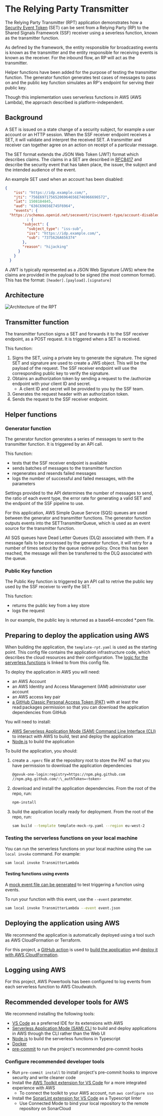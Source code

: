 # The Relying Party Transmitter

The Relying Party Transmitter (RPT) application demonstrates how a [Security Event Token](https://datatracker.ietf.org/doc/html/rfc8417) (SET) can be sent from a Relying Party (RP) to the Shared Signals Framework (SSF) receiver using a severless function, known as the transmitter function.

As defined by the framework, the entity responsible for broadcasting events is known as the transmitter and the entity responsible for receiving events is known as the receiver. For the inbound flow, an RP will act as the transmitter.

Helper functions have been added for the purpose of testing the transmitter function. The generator function generates test cases of messages to pass on and the public key function simulates an RP's endpoint for serving their public key.

Though this implementation uses serverless functions in AWS (AWS Lambda), the approach described is platform-independent.

## Background

A SET is issued on a state change of a security subject, for example a user account or an HTTP session. When the SSF receiver endpoint receives a SET, it will validate and interpret the received SET. A transmitter and receiver can together agree on an action on receipt of a particular message.

The SET format extends the JSON Web Token (JWT) format which describes claims. The claims in a SET are described in [RFC8417](https://datatracker.ietf.org/doc/html/rfc8417) and describe the security event that has taken place, the issuer, the subject and the intended audience of the event.

An example SET used when an account has been disabled:

```json
{
    "iss": "https://idp.example.com/",
    "jti": "756E69717565206964656E746966696572",
    "iat": 1508184845,
    "aud": "636C69656E745F6964",
    "events": {
  "https://schemas.openid.net/secevent/risc/event-type/account-disabled"
          : {
        "subject": {
          "subject_type": "iss-sub",
          "iss": "https://idp.example.com/",
          "sub": "7375626A656374"
        },
        "reason": "hijacking"
      }
    }
  }
```

A JWT is typically represented as a JSON Web Signature (JWS) where the claims are provided in the payload to be signed (the most common format). This has the format: `[header].[payload].[signature]`

## Architecture

![Architecture of the RPT](/READMEresources/MainArchitecture.png)

## Transmitter function

The transmitter function signs a SET and forwards it to the SSF receiver endpoint, as a POST request. It is triggered when a SET is received.

This function:

1. Signs the SET, using a private key to generate the signature. The signed SET and signature are used to create a JWS object. This will be the payload of the request. The SSF receiver endpoint will use the corresponding public key to verify the signature.
2. Obtains an authorization token by sending a request to the /authorize endpoint with your client ID and secret.
   - A client ID and secret will be provided to you by the SSF team.
3. Generates the request header with an authorization token.
4. Sends the request to the SSF receiver endpoint.

## Helper functions

### Generator function

The generator function generates a series of messages to sent to the transmitter function. It is triggered by an API call.

This function:

- tests that the SSF receiver endpoint is available
- sends batches of messages to the transmitter function
- regenerates and resends failed messages
- logs the number of successful and failed messages, with the parameters

Settings provided to the API determines the number of messages to send, the ratio of each event type, the error rate for generating a valid SET and the endpoint of the SSF pipeline to use.

For this application, AWS Simple Queue Servce (SQS) queues are used between the generator and transmitter functions. The generator function outputs events into the SETTransmitterQueue, which is used as an event source for the transmitter function.

All SQS queues have Dead Letter Queues (DLQ) associated with them. If a message fails to be processed by the generator function, it will retry for a number of times setout by the queue redrive policy. Once this has been reached, the message will then be transferred to the DLQ associated with the queue.

### Public Key function

The Public Key function is triggered by an API call to retrive the public key used by the SSF receiver to verify the SET.

This function:

- returns the public key from a key store
- logs the request

In our example, the public key is returned as a base64-encoded *.pem file.

## Preparing to deploy the application using AWS

When building the application, the `template-rpt.yaml` is used as the starting point. This config file contains the application infrastructure code, which describes the cloud resources and their configuration. The [logic for the serverless functions](/src/lambdas/) is linked to from this config file.

To deploy the application in AWS you will need:

- an AWS Account
- an AWS Identity and Access Management (IAM) administrator user account
- an AWS access key pair
- [a GitHub Classic Personal Access Token (PAT)](https://docs.github.com/en/authentication/keeping-your-account-and-data-secure/managing-your-personal-access-tokens) with at least the read:packages permission so that you can download the application dependencies from GitHub

You will need to install:

- [AWS Serverless Application Mode (SAM) Command Line Interface (CLI)](https://docs.aws.amazon.com/serverless-application-model/latest/developerguide/serverless-sam-cli-install.html) to interact with AWS to build, test and deploy the application 
- [Node.js](https://nodejs.org/en/download/current) to build the application

To build the application, you should:

1. create a `.npmrc` file at the repository root to store the PAT so that you have permission to download the application dependencies

   ```bash
   @govuk-one-login:registry=https://npm.pkg.github.com
   //npm.pkg.github.com/:\_authToken=<token>
   ```

2. download and install the application dependencies. From the root of the repo, run:

   ```bash
   npm-install
   ```

3. build the application locally ready for deployment. From the root of the repo, run:

   ```bash
   sam build --template template-mock-rp.yaml --region eu-west-2
   ```

### Testing the serverless functions on your local machine

You can run the serverless functions on your local machine using the `sam local invoke` command. For example:

```bash
sam local invoke TransmitterLambda
```

#### Testing functions using events

A [mock event file can be generated](https://docs.aws.amazon.com/serverless-application-model/latest/developerguide/sam-cli-command-reference-sam-local-generate-event.html) to test triggering a function using events.

To run your function with this event, use the `--event` parameter.

 ```bash
 sam local invoke TransmitterLambda --event event.json
 ```

## Deploying the application using AWS

We recommend the application is automatically deployed using a tool such as AWS CloudFormation or Terraform.

For this project, a [GitHub action](.github/workflows/deploy-branch.yaml) is used to [build the application](.github/workflows/build.yaml) and [deploy it with AWS CloudFormation](.github/workflows/deploy-to-aws.yaml).

## Logging using AWS

For this project, AWS Powertools has been configured to log events from each serverless function to AWS Cloudwatch.

## Recommended developer tools for AWS

We recommend installing the following tools:

- [VS Code](https://code.visualstudio.com/download) as a preferred IDE for its extensions with AWS
- [Serverless Application Mode (SAM) CLI](https://docs.aws.amazon.com/serverless-application-model/latest/developerguide/serverless-sam-cli-install.html) to build and deploy applications in AWS through the CLI rather than the Web UI
- [Node.js](https://nodejs.org/en/) to build the serverless functions in Typescript
- [Docker](https://docs.docker.com/desktop/)
- [pre-commit](https://pre-commit.com) to run the project's recommended pre-commit hooks

### Configure recommended developer tools

- Run `pre-commit install` to install project's pre-commit hooks to improve security and write cleaner code
- Install the [AWS Toolkit extension for VS Code](https://docs.aws.amazon.com/toolkit-for-vscode/latest/userguide/welcome.html) for a more integrated experience with AWS
  - To connect the toolkit to your AWS account, run `aws configure sso`
- Install the [SonarLint extension for VS Code](https://marketplace.visualstudio.com/items?itemName=SonarSource.sonarlint-vscode) as a Typescript linter
  - Use Connected Mode to bind your local repository to the remote repository on SonarCloud
